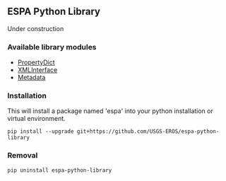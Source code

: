 ## ESPA Python Library

Under construction

### Available library modules
- [PropertyDict](espa/collection/property_dictionary-README.md)
- [XMLInterface](espa/collection/xml_interface-README.md)
- [Metadata](espa/metadata/metadata_api-README.md)

### Installation

This will install a package named 'espa' into your python installation or virtual environment.

```pip install --upgrade git+https://github.com/USGS-EROS/espa-python-library```

### Removal

```pip uninstall espa-python-library```
